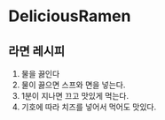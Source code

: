 # DeliciousRamen

## 라면 레시피
1. 물을 끓인다
1. 물이 끓으면 스프와 면을 넣는다.
1. 1분이 지나면 끄고 맛있게 먹는다. 
1. 기호에 따라 치즈를 넣어서 먹어도 맛있다. 
